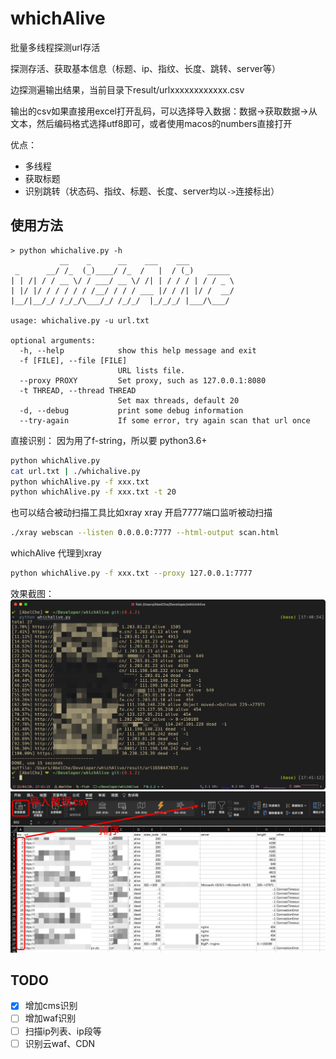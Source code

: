 # whichAlive

批量多线程探测url存活

探测存活、获取基本信息（标题、ip、指纹、长度、跳转、server等）

边探测遍输出结果，当前目录下result/urlxxxxxxxxxxxx.csv

输出的csv如果直接用excel打开乱码，可以选择导入数据：数据->获取数据->从文本，然后编码格式选择utf8即可，或者使用macos的numbers直接打开

优点：
- 多线程
- 获取标题
- 识别跳转（状态码、指纹、标题、长度、server均以`->`连接标出）

## 使用方法
```
> python whichalive.py -h
           __    _      __    ___    ___
 _      __/ /_  (_)____/ /_  /   |  / (_)   _____
| | /| / / __ \/ / ___/ __ \/ /| | / / / | / / _ \
| |/ |/ / / / / / /__/ / / / ___ |/ / /| |/ /  __/
|__/|__/_/ /_/_/\___/_/ /_/_/  |_/_/_/ |___/\___/

usage: whichalive.py -u url.txt

optional arguments:
  -h, --help            show this help message and exit
  -f [FILE], --file [FILE]
                        URL lists file.
  --proxy PROXY         Set proxy, such as 127.0.0.1:8080
  -t THREAD, --thread THREAD
                        Set max threads, default 20
  -d, --debug           print some debug information
  --try-again           If some error, try again scan that url once
```

直接识别：
因为用了f-string，所以要 python3.6+

 ```sh
 python whichAlive.py
 cat url.txt | ./whichalive.py
 python whichAlive.py -f xxx.txt
 python whichAlive.py -f xxx.txt -t 20
 ```

也可以结合被动扫描工具比如xray
xray 开启7777端口监听被动扫描
```sh
./xray webscan --listen 0.0.0.0:7777 --html-output scan.html
```

whichAlive 代理到xray
```sh
python whichAlive.py -f xxx.txt --proxy 127.0.0.1:7777
```

效果截图：
![](images/1.png)
![](images/2.png)

## TODO

- [x] 增加cms识别
- [ ] 增加waf识别
- [ ] 扫描ip列表、ip段等
- [ ] 识别云waf、CDN